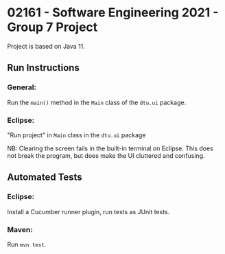 # 02161 - Software Engineering 2021 - Group 7 Project

Project is based on Java 11.

## Run Instructions

### General:

Run the `main()` method in the `Main` class of the `dtu.ui` package.

### Eclipse:

"Run project" in `Main` class in the `dtu.ui` package

NB: Clearing the screen fails in the built-in terminal on Eclipse.
This does not break the program, but does make the UI cluttered and confusing.

## Automated Tests

### Eclipse:

Install a Cucumber runner plugin, run tests as JUnit tests.

### Maven:

Run `mvn test`.
